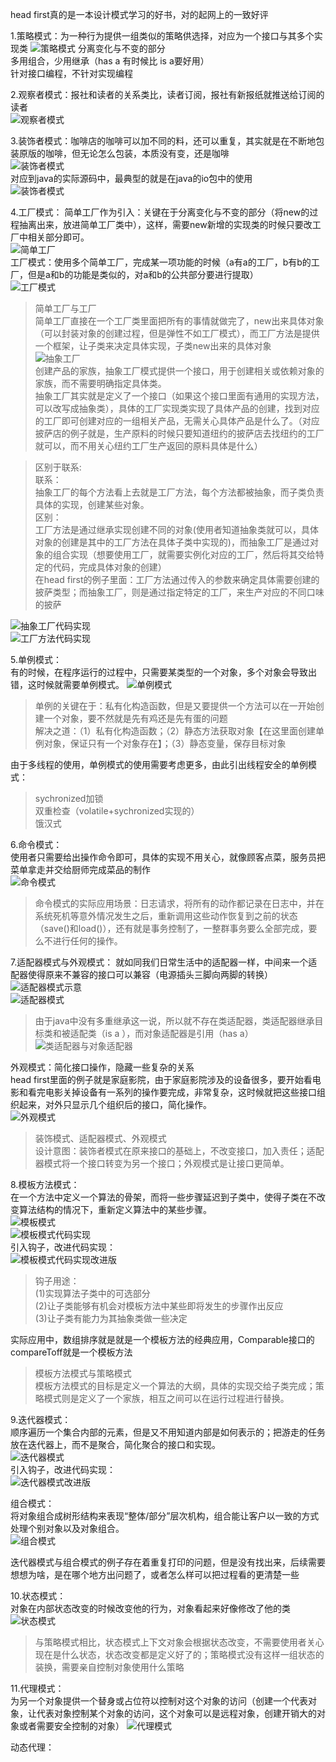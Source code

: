 head first真的是一本设计模式学习的好书，对的起网上的一致好评

1.策略模式：为一种行为提供一组类似的策略供选择，对应为一个接口与其多个实现类
![策略模式](../image/设计模式/策略模式的核心思想示意图.png "策略模式")
分离变化与不变的部分  
多用组合，少用继承（has a 有时候比 is a要好用）  
针对接口编程，不针对实现编程  

2.观察者模式：报社和读者的关系类比，读者订阅，报社有新报纸就推送给订阅的读者  
![观察者模式](../image/设计模式/观察者模式的核心思想示意图.png "观察者模式")  


3.装饰者模式：咖啡店的咖啡可以加不同的料，还可以重复，其实就是在不断地包装原版的咖啡，但无论怎么包装，本质没有变，还是咖啡  
![装饰者模式](../image/设计模式/装饰者模式的核心思想示意图.png)   
对应到java的实际源码中，最典型的就是在java的io包中的使用  
![装饰者模式](../image/设计模式/装饰者模式在java的io包中的使用.png)   

4.工厂模式：
简单工厂作为引入：关键在于分离变化与不变的部分（将new的过程抽离出来，放进简单工厂类中），这样，需要new新增的实现类的时候只要改工厂中相关部分即可。  
![简单工厂](../image/设计模式/简单工厂.png)  
工厂模式：使用多个简单工厂，完成某一项功能的时候（a有a的工厂，b有b的工厂，但是a和b的功能是类似的，对a和b的公共部分要进行提取）  
![工厂模式](../image/设计模式/工厂模式的核心思想示意图.png)   
>简单工厂与工厂  
>简单工厂直接在一个工厂类里面把所有的事情就做完了，new出来具体对象（可以封装对象的创建过程，但是弹性不如工厂模式），而工厂方法是提供一个框架，让子类来决定具体实现，子类new出来的具体对象  
![抽象工厂](../image/设计模式/抽象工厂模式的核心思想示意图.png)  
创建产品的家族，抽象工厂模式提供一个接口，用于创建相关或依赖对象的家族，而不需要明确指定具体类。  
>抽象工厂其实就是定义了一个接口（如果这个接口里面有通用的实现方法，可以改写成抽象类），具体的工厂实现类实现了具体产品的创建，找到对应的工厂即可创建对应的一组相关产品，无需关心具体产品是什么了。（对应披萨店的例子就是，生产原料的时候只要知道纽约的披萨店去找纽约的工厂就可以，而不用关心纽约工厂生产返回的原料具体是什么）  

>区别于联系:  
>联系：  
>抽象工厂的每个方法看上去就是工厂方法，每个方法都被抽象，而子类负责具体的实现，创建某些对象。  
>区别：  
>工厂方法是通过继承实现创建不同的对象(使用者知道抽象类就可以，具体对象的创建是其中的工厂方法在具体子类中实现的)，而抽象工厂是通过对象的组合实现（想要使用工厂，就需要实例化对应的工厂，然后将其交给特定的代码，完成具体对象的创建）  
>在head first的例子里面：工厂方法通过传入的参数来确定具体需要创建的披萨类型；而抽象工厂，则是通过指定特定的工厂，来生产对应的不同口味的披萨  

![抽象工厂代码实现](../image/设计模式/抽象工厂关键部分的代码实现.png)  
![工厂方法代码实现](../image/设计模式/工厂方法关键部分的代码实现.png)  

5.单例模式：  
有的时候，在程序运行的过程中，只需要某类型的一个对象，多个对象会导致出错，这时候就需要单例模式。
![单例模式](../image/设计模式/单例模式的核心思想示意图.png)  
>单例的关键在于：私有化构造函数，但是又要提供一个方法可以在一开始创建一个对象，要不然就是先有鸡还是先有蛋的问题  
>解决之道：（1）私有化构造函数；（2）静态方法获取对象【在这里面创建单例对象，保证只有一个对象存在】；（3）静态变量，保存目标对象  

由于多线程的使用，单例模式的使用需要考虑更多，由此引出线程安全的单例模式：  
>sychronized加锁  
>双重检查（volatile+sychronized实现的）  
>饿汉式  


6.命令模式：  
使用者只需要给出操作命令即可，具体的实现不用关心，就像顾客点菜，服务员把菜单拿走并交给厨师完成菜品的制作  
![命令模式](../image/设计模式/命令模式的核心思想示意图.png)  
>命令模式的实际应用场景：日志请求，将所有的动作都记录在日志中，并在系统死机等意外情况发生之后，重新调用这些动作恢复到之前的状态（save()和load()），还有就是事务控制了，一整群事务要么全部完成，要么不进行任何的操作。  

7.适配器模式与外观模式：
就如同我们日常生活中的适配器一样，中间来一个适配器使得原来不兼容的接口可以兼容（电源插头三脚向两脚的转换）
![适配器模式示意](../image/设计模式/适配器模式设计示意图.png)  
![适配器模式](../image/设计模式/适配器模式的核心思想示意图.png)  
>由于java中没有多重继承这一说，所以就不存在类适配器，类适配器继承目标类和被适配类（is a
），而对象适配器是引用（has a）
![类适配器与对象适配器](../image/设计模式/类适配器与对象适配器.png)  

外观模式：简化接口操作，隐藏一些复杂的关系  
head first里面的例子就是家庭影院，由于家庭影院涉及的设备很多，要开始看电影和看完电影关掉设备有一系列的操作要完成，非常复杂，这时候就把这些接口组织起来，对外只显示几个组织后的接口，简化操作。  
![外观模式](../image/设计模式/外观模式的核心思想示意图.png)  

>装饰模式、适配器模式、外观模式  
>设计意图：装饰者模式在原来接口的基础上，不改变接口，加入责任；适配器模式将一个接口转变为另一个接口；外观模式是让接口更简单。  

8.模板方法模式：  
在一个方法中定义一个算法的骨架，而将一些步骤延迟到子类中，使得子类在不改变算法结构的情况下，重新定义算法中的某些步骤。  
![模板模式](../image/设计模式/模板模式的核心思想示意图.png)  
![模板模式代码实现](../image/设计模式/模板模式关键部分的代码实现.png)  
引入钩子，改进代码实现：  
![模板模式代码实现改进版](../image/设计模式/模板模式关键部分的代码实现改进版.png)   
>钩子用途：  
>(1)实现算法子类中的可选部分  
>(2)让子类能够有机会对模板方法中某些即将发生的步骤作出反应  
>(3)让子类有能力为其抽象类做一些决定  

实际应用中，数组排序就是就是一个模板方法的经典应用，Comparable接口的compareToff就是一个模板方法

>模板方法模式与策略模式  
>模板方法模式的目标是定义一个算法的大纲，具体的实现交给子类完成；策略模式则是定义了一个家族，相互之间可以在运行过程进行替换。   

9.迭代器模式：  
顺序遍历一个集合内部的元素，但是又不用知道内部是如何表示的；把游走的任务放在迭代器上，而不是聚合，简化聚合的接口和实现。  
![迭代器模式](../image/设计模式/迭代器模式的核心思想示意图.png)  
引入钩子，改进代码实现：  
![迭代器模式改进版](../image/设计模式/迭代器模式的核心思想示意图改进版.png)   

组合模式：  
将对象组合成树形结构来表现“整体/部分”层次机构，组合能让客户以一致的方式处理个别对象以及对象组合。  
![组合模式](../image/设计模式/组合模式的核心思想示意图.png)  

迭代器模式与组合模式的例子存在着重复打印的问题，但是没有找出来，后续需要想想为啥，是在哪个地方出问题了，或者怎么样可以把过程看的更清楚一些  

10.状态模式：  
对象在内部状态改变的时候改变他的行为，对象看起来好像修改了他的类  
![状态模式](../image/设计模式/状态模式的核心思想示意图.png)  
>与策略模式相比，状态模式上下文对象会根据状态改变，不需要使用者关心现在是什么状态，状态改变都是定义好了的；策略模式没有这样一组状态的装换，需要亲自控制对象使用什么策略  

11.代理模式：  
为另一个对象提供一个替身或占位符以控制对这个对象的访问（创建一个代表对象，让代表对象控制某个对象的访问，这个对象可以是远程对象，创建开销大的对象或者需要安全控制的对象）
![代理模式](../image/设计模式/代理模式的核心思想示意图.png)  

动态代理：

